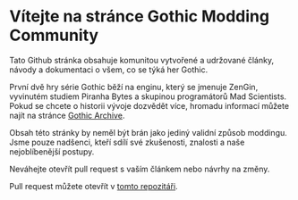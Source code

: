 # Vítejte na stránce Gothic Modding Community

Tato Github stránka obsahuje komunitou vytvořené a udržované články, návody a dokumentaci o všem, co se týká her Gothic.

První dvě hry série Gothic běží na enginu, který se jmenuje ZenGin, vyvinutém studiem Piranha Bytes a skupinou programátorů Mad Scientists. Pokud se chcete o historii vývoje dozvědět více, hromadu informací můžete najít na stránce [Gothic Archive](https://gothicarchive.org/).

Obsah této stránky by neměl být brán jako jediný validní způsob moddingu. Jsme pouze nadšenci, kteří sdílí své zkušenosti, znalosti a naše nejoblíbenější postupy.

Neváhejte otevřít pull request s vaším článkem nebo návrhy na změny.

Pull request můžete otevřít v [tomto repozitáři](https://github.com/Gothic-Modding-Community/gmc/).

